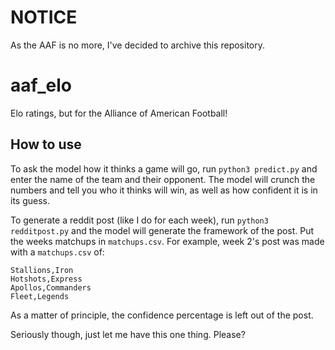 # NOTICE

As the AAF is no more, I've decided to archive this repository.

# aaf_elo

Elo ratings, but for the Alliance of American Football!

## How to use

To ask the model how it thinks a game will go, run `python3 predict.py` and
enter the name of the team and their opponent. The model will crunch the
numbers and tell you who it thinks will win, as well as how confident it is
in its guess.

To generate a reddit post (like I do for each week), run `python3 redditpost.py`
and the model will generate the framework of the post. Put the weeks matchups in
`matchups.csv`. For example, week 2's post was made with a `matchups.csv` of:

```
Stallions,Iron
Hotshots,Express
Apollos,Commanders
Fleet,Legends
```

As a matter of principle, the confidence percentage is left out of the post.

Seriously though, just let me have this one thing. Please?
